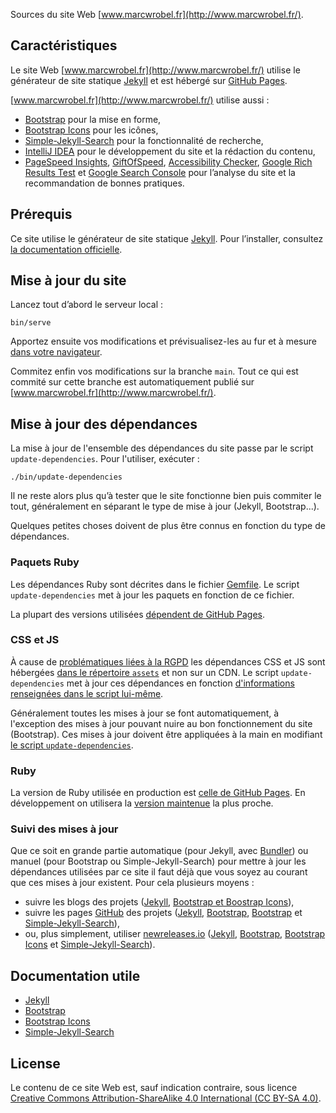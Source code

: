 Sources du site Web [www.marcwrobel.fr](http://www.marcwrobel.fr/).

## Caractéristiques

Le site Web [www.marcwrobel.fr](http://www.marcwrobel.fr/) utilise le générateur de site statique
[Jekyll](https://jekyllrb.com) et est hébergé sur [GitHub Pages](https://pages.github.com/).

[www.marcwrobel.fr](http://www.marcwrobel.fr/) utilise aussi :

- [Bootstrap](https://getbootstrap.com/) pour la mise en forme,
- [Bootstrap Icons](https://icons.getbootstrap.com/) pour les icônes,
- [Simple-Jekyll-Search](https://github.com/christian-fei/Simple-Jekyll-Search) pour la fonctionnalité de recherche,
- [IntelliJ IDEA](https://www.jetbrains.com/idea/) pour le développement du site et la rédaction du contenu,
- [PageSpeed Insights](https://developers.google.com/speed/pagespeed/insights/?url=https%3A%2F%2Fwww.marcwrobel.fr),
  [GiftOfSpeed](https://www.giftofspeed.com/),
  [Accessibility Checker](https://www.accessibilitychecker.org/audit/?website=https%3A%2F%2Fwww.marcwrobel.fr%2F&flag=eu),
  [Google Rich Results Test](https://search.google.com/test/rich-results?url=https%3A%2F%2Fwww.marcwrobel.fr%2F) et
  [Google Search Console](https://search.google.com/search-console?resource_id=sc-domain%3Amarcwrobel.fr)
  pour l’analyse du site et la recommandation de bonnes pratiques.

## Prérequis

Ce site utilise le générateur de site statique [Jekyll](https://jekyllrb.com). Pour l’installer, consultez
[la documentation officielle](https://jekyllrb.com/docs/installation/).

## Mise à jour du site

Lancez tout d’abord le serveur local :

```shell script
bin/serve
```

Apportez ensuite vos modifications et prévisualisez-les au fur et à mesure [dans votre
navigateur](http://localhost:4000/).

Commitez enfin vos modifications sur la branche `main`. Tout ce qui est commité sur cette branche est automatiquement
publié sur [www.marcwrobel.fr](http://www.marcwrobel.fr/).

## Mise à jour des dépendances

La mise à jour de l'ensemble des dépendances du site passe par le script `update-dependencies`. Pour l'utiliser,
exécuter :

```shell script
./bin/update-dependencies
```

Il ne reste alors plus qu’à tester que le site fonctionne bien puis commiter le tout, généralement en
séparant le type de mise à jour (Jekyll, Bootstrap...).

Quelques petites choses doivent de plus être connus en fonction du type de dépendances.

### Paquets Ruby

Les dépendances Ruby sont décrites dans le fichier [Gemfile](/Gemfile). Le script `update-dependencies` met à jour les
paquets en fonction de ce fichier.

La plupart des versions utilisées [dépendent de GitHub Pages](https://pages.github.com/versions/).

### CSS et JS

À cause de [problématiques liées à la
RGPD](https://www.jsdelivr.com/blog/how-the-german-courts-ruling-on-google-fonts-affects-jsdelivr-and-why-it-is-safe-to-use/)
les dépendances CSS et JS sont hébergées [dans le répertoire `assets`](/assets) et non sur un CDN. Le script
`update-dependencies` met à jour ces dépendances en fonction [d'informations renseignées dans le script
lui-même](/bin/update-dependencies).

Généralement toutes les mises à jour se font automatiquement, à l'exception des mises à jour pouvant nuire au bon
fonctionnement du site (Bootstrap). Ces mises à jour doivent être appliquées à la main en modifiant
[le script `update-dependencies`](/bin/update-dependencies).

### Ruby

La version de Ruby utilisée en production est [celle de GitHub Pages](https://pages.github.com/versions/). En
développement on utilisera la [version maintenue](https://www.ruby-lang.org/en/downloads/branches/) la plus proche.

### Suivi des mises à jour

Que ce soit en grande partie automatique (pour Jekyll, avec [Bundler](https://bundler.io/)) ou manuel (pour Bootstrap ou
Simple-Jekyll-Search) pour mettre à jour les dépendances utilisées par ce site il faut déjà que vous soyez au courant
que ces mises à jour existent. Pour cela plusieurs moyens :

- suivre les blogs des projets ([Jekyll](https://jekyllrb.com/news/),
  [Bootstrap et Boostrap Icons](https://blog.getbootstrap.com/)),
- suivre les pages [GitHub](https://github.com) des projets ([Jekyll](https://github.com/jekyll/jekyll),
  [Bootstrap](https://github.com/twbs/bootstrap), [Bootstrap](https://github.com/twbs/icons) et
  [Simple-Jekyll-Search](https://github.com/christian-fei/Simple-Jekyll-Search)),
- ou, plus simplement, utiliser [newreleases.io](https://newreleases.io)
  ([Jekyll](https://newreleases.io/gems/jekyll),
  [Bootstrap](https://newreleases.io/npm/bootstrap), [Bootstrap Icons](https://newreleases.io/npm/bootstrap-icons)
  et [Simple-Jekyll-Search](https://newreleases.io/npm/simple-jekyll-search)).

## Documentation utile

- [Jekyll](https://jekyllrb.com/docs/)
- [Bootstrap](https://getbootstrap.com/docs/)
- [Bootstrap Icons](https://icons.getbootstrap.com/)
- [Simple-Jekyll-Search](https://github.com/christian-fei/Simple-Jekyll-Search)

## License

Le contenu de ce site Web est, sauf indication contraire, sous licence [Creative Commons
Attribution-ShareAlike 4.0 International (CC BY-SA 4.0)](LICENSE).

